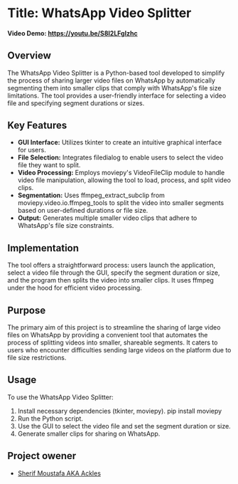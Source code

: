 # Title: WhatsApp Video Splitter
#### Video Demo: https://youtu.be/S8l2LFglzhc

## Overview
The WhatsApp Video Splitter is a Python-based tool developed to simplify the process of sharing larger video files on WhatsApp by automatically segmenting them into smaller clips that comply with WhatsApp's file size limitations. The tool provides a user-friendly interface for selecting a video file and specifying segment durations or sizes.

## Key Features
- **GUI Interface:** Utilizes tkinter to create an intuitive graphical interface for users.
- **File Selection:** Integrates filedialog to enable users to select the video file they want to split.
- **Video Processing:** Employs moviepy's VideoFileClip module to handle video file manipulation, allowing the tool to load, process, and split video clips.
- **Segmentation:** Uses ffmpeg_extract_subclip from moviepy.video.io.ffmpeg_tools to split the video into smaller segments based on user-defined durations or file size.
- **Output:** Generates multiple smaller video clips that adhere to WhatsApp's file size constraints.

## Implementation
The tool offers a straightforward process: users launch the application, select a video file through the GUI, specify the segment duration or size, and the program then splits the video into smaller clips. It uses ffmpeg under the hood for efficient video processing.

## Purpose
The primary aim of this project is to streamline the sharing of large video files on WhatsApp by providing a convenient tool that automates the process of splitting videos into smaller, shareable segments. It caters to users who encounter difficulties sending large videos on the platform due to file size restrictions.

## Usage
To use the WhatsApp Video Splitter:
1. Install necessary dependencies (tkinter, moviepy). pip install moviepy
2. Run the Python script.
3. Use the GUI to select the video file and set the segment duration or size.
4. Generate smaller clips for sharing on WhatsApp.

## Project owener
- [Sherif Moustafa AKA Ackles](https://github.com/SherifAckles)




